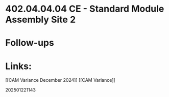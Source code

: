 
# 402.04.04.04 CE - Standard Module Assembly Site 2

# Follow-ups


# Links: 
[[CAM Variance December 2024]]
[[CAM Variance]]




202501221143

